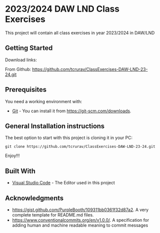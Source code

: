 # 2023/2024 DAW LND Class Exercises

This project will contain all class exercises in year 2023/2024 in DAW/LND

## Getting Started

Download links:

From Github: https://github.com/tcrurav/ClassExercises-DAW-LND-23-24.git

## Prerequisites

You need a working environment with:
* [Git](https://git-scm.com) - You can install it from https://git-scm.com/downloads.

## General Installation instructions

The best option to start with this project is cloning it in your PC:

```
git clone https://github.com/tcrurav/ClassExercises-DAW-LND-23-24.git
```

Enjoy!!!


## Built With

* [Visual Studio Code](https://code.visualstudio.com/) - The Editor used in this project

## Acknowledgments

* https://gist.github.com/PurpleBooth/109311bb0361f32d87a2. A very complete template for README.md files.
* https://www.conventionalcommits.org/en/v1.0.0/. A specification for adding human and machine readable meaning to commit messages